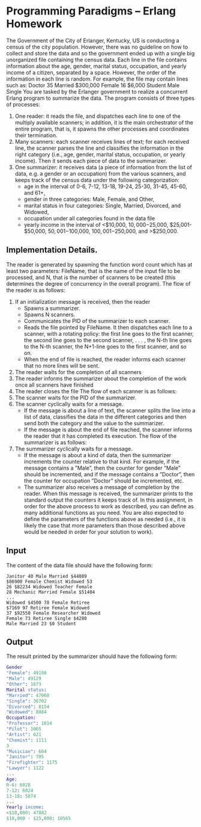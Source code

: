 # Programming Paradigms – Erlang Homework

The Government of the City of Erlanger, Kentucky, US is conducting a census
of the city population. However, there was no guideline on how to collect and
store the data and so the government ended up with a single big unorganized
file containing the census data. Each line in the file contains information about
the age, gender, marital status, occupation, and yearly income of a citizen,
separated by a space. However, the order of the information in each line is
random. For example, the file may contain lines such as:
Doctor 35 Married $300,000 Female
16 $6,000 Student Male Single
You are tasked by the Erlanger government to realize a concurrent Erlang program to summarize the data. The program consists of three types of processes:
1. One reader: it reads the file, and dispatches each line to one of the
multiply available scanners; in addition, it is the main orchestrator of the
entire program, that is, it spawns the other processes and coordinates their
termination.
2. Many scanners: each scanner receives lines of text; for each received
    line, the scanner parses the line and classifies the information in the right
    category (i.e., age, gender, marital status, occupation, or yearly income).
    Then it sends each piece of data to the summarizer.
3. One summarizer: it receives data (a piece of information from the list
    of data, e.g. a gender or an occupation) from the various scanners, and
    keeps track of the census data under the following categorization:
    * age in the interval of 0-6, 7-12, 13-18, 19-24, 25-30, 31-45, 45-60, and
        61+,
    * gender in three categories: Male, Female, and Other,
    * marital status in four categories: Single, Married, Divorced, and Widowed,
    * occupation under all categories found in the data file
    * yearly income in the interval of <$10,000, $10,000-$25,000, $25,001-
    $50,000, $50,001-$100,000, $100,001-$250,000, and >$250,000.


## Implementation Details.

The reader is generated by spawning the function word count which has at least
two parameters: FileName, that is the name of the input file to be processed,
and N, that is the number of scanners to be created (this determines the degree
of concurrency in the overall program).
The flow of the reader is as follows:
1. If an initialization message is received, then the reader
    * Spawns a summarizer.
    * Spawns N scanners.
    * Communicates the PID of the summarizer to each scanner.
    * Reads the file pointed by FileName. It then dispatches each line to a
        scanner, with a rotating policy: the first line goes to the first scanner,
        the second line goes to the second scanner, . . . , the N-th line goes to
        the N-th scanner, the N+1-line goes to the first scanner, and so on.
    * When the end of file is reached, the reader informs each scanner that
no more lines will be sent.
2. The reader waits for the completion of all scanners
3. The reader informs the summarizer about the completion of the work once
all scanners have finished
4. The reader closes the file
The flow of each scanner is as follows:
1. The scanner waits for the PID of the summarizer.
2. The scanner cyclically waits for a message.
    * If the message is about a line of text, the scanner splits the line into
        a list of data, classifies the data in the different categories and then
        send both the category and the value to the summarizer.
    *  If the message is about the end of file reached, the scanner informs
the reader that it has completed its execution.
The flow of the summarizer is as follows:
1. The summarizer cyclically waits for a message.
    * If the message is about a kind of data, then the summarizer increments the counter relative to that kind. For example, if the message contains a ”Male”, then the counter for gender ”Male” should be incremented, and if the message contains a ”Doctor”, then the counter for occupation ”Doctor” should be incremented, etc.
    * The summarizer also receives a message of completion by the reader.
        When this message is received, the summarizer prints to the standard
        output the counters it keeps track of.
        In this assignment, in order for the above process to work as described, you
        can define as many additional functions as you need. You are also expected to
        define the parameters of the functions above as needed (i.e., it is likely the case
        that more parameters than those described above would be needed in order for
        your solution to work).

## Input
The content of the data file should have the following form:

```text
Janitor 40 Male Married $44089
$86900 Female Chemist Widowed 53
26 $82234 Widowed Teacher Female
28 Mechanic Married Female $51404
...
Widowed $4500 78 Female Retiree
$7169 97 Retiree Female Widowed
37 $92550 Female Researcher Widowed
Female 73 Retiree Single $4280
Male Married 23 $0 Student
```

## Output

The result printed by the summarizer should have the following form:

```erlang
Gender
"Female": 49198
"Male": 49129
"Other": 1673
Marital status:
"Married": 47060
"Single": 36702
"Divorced": 8154
"Widowed": 8084
Occupation:
"Professor": 1014
"Pilot": 1065
"Artist": 621
"Chemist": 1111
3
"Musician": 604
"Janitor": 705
"Firefighter": 1175
"Lawyer": 1122
...
Age:
0-6: 6028
7-12: 6024
13-18: 5874
...
Yearly income:
<$10,000: 47882
$10,000 - $25,000: 10565
```